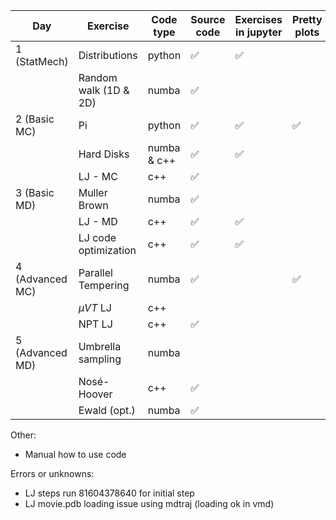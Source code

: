 
| Day             | Exercise              | Code type   | Source code | Exercises in jupyter | Pretty plots | Manual updated | Code reviewed |
| --------------- | --------------------- | ----------- | ----------- | -------------------- | ------------ | -------------- | ------------- |
| 1 (StatMech)    | Distributions         | python      | ✅            | ✅                     |              |                |               |
|                 | Random walk (1D & 2D) | numba       | ✅           |                      |              |                |               |
| 2 (Basic MC)    | Pi                    | python      | ✅           | ✅                     | ✅            |                |               |
|                 | Hard Disks            | numba & c++ | ✅           | ✅                     |           |                |               |
|                 | LJ - MC               | c++         | ✅           |                      |              |                |               |
| 3 (Basic MD)    | Muller Brown          | numba       | ✅           |                      |              |                |               |
|                 | LJ - MD               | c++         | ✅           | ✅                    |              |                |               |
|                 | LJ code optimization  | c++         | ✅           | ✅                    |              |                |               |
| 4 (Advanced MC) | Parallel Tempering    | numba       | ✅           |                      | ✅            |                |               |
|                 | $\mu VT$ LJ       | c++         |            |                      |              |                |               |
|                 | NPT LJ                | c++         | ✅           |                      |              |                |               |
| 5 (Advanced MD) | Umbrella sampling     | numba       |             |                      |              |                |               |
|                 | Nosé-Hoover           | c++         |  ✅        |                      |              |                |               |
|                 | Ewald (opt.)          | numba       | ✅           |                      |              |                |               |
Other:
- Manual how to use code



Errors or unknowns:
- LJ steps run 81604378640 for initial step
- LJ movie.pdb loading issue using mdtraj (loading ok in vmd)
